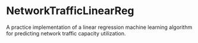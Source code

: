 # NetworkTrafficLinearReg
A practice implementation of a linear regression machine learning algorithm for predicting network traffic capacity utilization.
